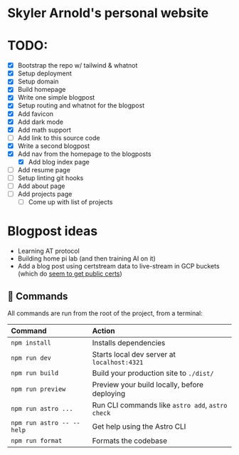 # Skyler Arnold's personal website

# TODO:

- [x] Bootstrap the repo w/ tailwind & whatnot
- [x] Setup deployment
- [x] Setup domain
- [x] Build homepage
- [x] Write one simple blogpost
- [x] Setup routing and whatnot for the blogpost
- [x] Add favicon
- [x] Add dark mode
- [x] Add math support
- [ ] Add link to this source code
- [x] Write a second blogpost
- [x] Add nav from the homepage to the blogposts
  - [x] Add blog index page
- [ ] Add resume page
- [ ] Setup linting git hooks
- [ ] Add about page
- [ ] Add projects page
  - [ ] Come up with list of projects

# Blogpost ideas

- Learning AT protocol
- Building home pi lab (and then training AI on it)
- Add a blog post using certstream data to live-stream in GCP buckets (which do [seem to get public certs](https://stackoverflow.com/a/20479113))

## 🧞 Commands

All commands are run from the root of the project, from a terminal:

| Command                   | Action                                           |
| :------------------------ | :----------------------------------------------- |
| `npm install`             | Installs dependencies                            |
| `npm run dev`             | Starts local dev server at `localhost:4321`      |
| `npm run build`           | Build your production site to `./dist/`          |
| `npm run preview`         | Preview your build locally, before deploying     |
| `npm run astro ...`       | Run CLI commands like `astro add`, `astro check` |
| `npm run astro -- --help` | Get help using the Astro CLI                     |
| `npm run format`          | Formats the codebase                             |
